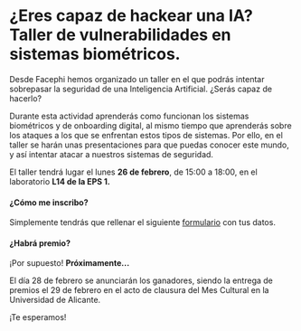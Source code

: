 # ¿Eres capaz de hackear una IA? Taller de vulnerabilidades en sistemas biométricos.

Desde Facephi hemos organizado un taller en el que podrás intentar sobrepasar la seguridad de una Inteligencia Artificial. ¿Serás capaz de hacerlo? 
<br />

Durante esta actividad aprenderás como funcionan los sistemas biométricos y de onboarding digital, al mismo tiempo que aprenderás sobre los ataques a los que se enfrentan estos tipos de sistemas. Por ello, en el taller se harán unas presentaciones para que puedas conocer este mundo, y así intentar atacar a nuestros sistemas de seguridad. 
<br />

El taller tendrá lugar el lunes **26 de febrero**, de 15:00 a 18:00, en el laboratorio **L14 de la EPS 1.**
<br />

#### **¿Cómo me inscribo?**
Simplemente tendrás que rellenar el siguiente [formulario](https://forms.office.com/e/utxn3gh4YK "Formulario inscripción") con tus datos.
<br />

#### **¿Habrá premio?**
¡Por supuesto! **Próximamente...**
<br />

El día 28 de febrero se anunciarán los ganadores, siendo la entrega de premios el 29 de febrero en el acto de clausura del Mes Cultural en la Universidad de Alicante.
<br />

¡Te esperamos!
<br />
